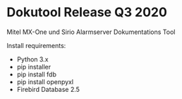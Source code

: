 # Dokutool Release Q3 2020
Mitel MX-One und Sirio Alarmserver Dokumentations Tool

Install requirements:
-   Python 3.x
-   pip installer
-   pip install fdb
-   pip install openpyxl
-   Firebird Database 2.5
